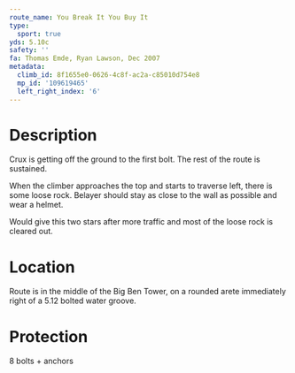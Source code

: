 ```yaml
---
route_name: You Break It You Buy It
type:
  sport: true
yds: 5.10c
safety: ''
fa: Thomas Emde, Ryan Lawson, Dec 2007
metadata:
  climb_id: 8f1655e0-0626-4c8f-ac2a-c85010d754e8
  mp_id: '109619465'
  left_right_index: '6'
---
```

# Description
Crux is getting off the ground to the first bolt.  The rest of the route is sustained.

When the climber approaches the top and starts to traverse left, there is some loose rock.    Belayer should stay as close to the wall as possible and wear a helmet.

Would give this two stars after more traffic and most of the loose rock is cleared out.

# Location
Route is in the middle of the Big Ben Tower, on a rounded arete immediately right of a 5.12 bolted water groove.

# Protection
8 bolts + anchors
